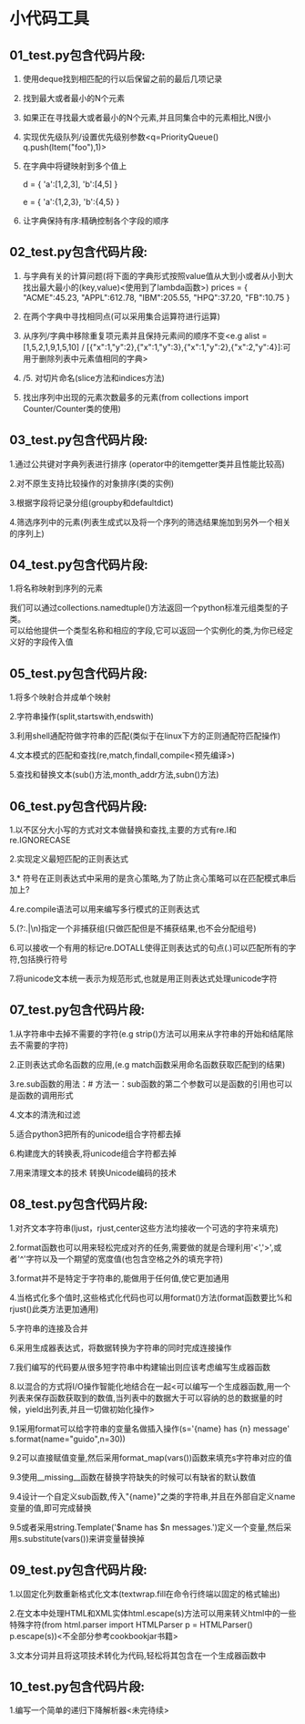 小代码工具
===========

01_test.py包含代码片段:
-----------

1. 使用deque找到相匹配的行以后保留之前的最后几项记录

2. 找到最大或者最小的N个元素

3. 如果正在寻找最大或者最小的N个元素,并且同集合中的元素相比,N很小

4. 实现优先级队列/设置优先级别参数<q=PriorityQueue() q.push(Item("foo"),1)>

5. 在字典中将键映射到多个值上

     d = {
        'a':[1,2,3],
        'b':[4,5]
        }


     e = {
        'a':{1,2,3},
        'b':{4,5}
        } 

 6. 让字典保持有序:精确控制各个字段的顺序



02_test.py包含代码片段:
-----------

1. 与字典有关的计算问题(将下面的字典形式按照value值从大到小或者从小到大找出最大最小的(key,value)<使用到了lambda函数>)
     prices = {
         "ACME":45.23,
         "APPL":612.78,
         "IBM":205.55,
         "HPQ":37.20,
         "FB":10.75
     }
     
2.  在两个字典中寻找相同点(可以采用集合运算符进行运算)

3.  从序列/字典中移除重复项元素并且保持元素间的顺序不变<e.g alist = [1,5,2,1,9,1,5,10] / [{"x":1,"y":2},{"x":1,"y":3},{"x":1,"y":2},{"x":2,"y":4}]:可用于删除列表中元素值相同的字典>

4. /5. 对切片命名(slice方法和indices方法)

6. 找出序列中出现的元素次数最多的元素(from collections import Counter/Counter类的使用)



03_test.py包含代码片段:
-----------

1.通过公共键对字典列表进行排序 (operator中的itemgetter类并且性能比较高)

2.对不原生支持比较操作的对象排序(类的实例)

3.根据字段将记录分组(groupby和defaultdict)

4.筛选序列中的元素(列表生成式以及将一个序列的筛选结果施加到另外一个相关的序列上)


04_test.py包含代码片段:
-----------

1.将名称映射到序列的元素<from collections import namedtuple>

  我们可以通过collections.namedtuple()方法返回一个python标准元组类型的子类。  
  可以给他提供一个类型名称和相应的字段,它可以返回一个实例化的类,为你已经定义好的字段传入值
  
  
05_test.py包含代码片段:
-----------

1.将多个映射合并成单个映射<from collections import ChainMap>
     
2.字符串操作(split,startswith,endswith)

3.利用shell通配符做字符串的匹配(类似于在linux下方的正则通配符匹配操作)<fnmatch fnmatchcase>
     
4.文本模式的匹配和查找(re,match,findall,compile<预先编译>)

5.查找和替换文本(sub()方法,month_addr方法,subn()方法)


06_test.py包含代码片段:
-----------

1.以不区分大小写的方式对文本做替换和查找,主要的方式有re.I和re.IGNORECASE

2.实现定义最短匹配的正则表达式

3.* 符号在正则表达式中采用的是贪心策略,为了防止贪心策略可以在匹配模式串后加上?

4.re.compile语法可以用来编写多行模式的正则表达式

5.(?:.|\n)指定一个非捕获组(只做匹配但是不捕获结果,也不会分配组号)

6.可以接收一个有用的标记re.DOTALL使得正则表达式的句点(.)可以匹配所有的字符,包括换行符号

7.将unicode文本统一表示为规范形式,也就是用正则表达式处理unicode字符


07_test.py包含代码片段:
-----------
1.从字符串中去掉不需要的字符(e.g strip()方法可以用来从字符串的开始和结尾除去不需要的字符)

2.正则表达式命名函数的应用,(e.g match函数采用命名函数获取匹配到的结果)

3.re.sub函数的用法：# 方法一：sub函数的第二个参数可以是函数的引用也可以是函数的调用形式

4.文本的清洗和过滤

5.适合python3把所有的unicode组合字符都去掉

6.构建庞大的转换表,将unicode组合字符都去掉

7.用来清理文本的技术 转换Unicode编码的技术


08_test.py包含代码片段:
-----------
1.对齐文本字符串(ljust，rjust,center这些方法均接收一个可选的字符来填充)

2.format函数也可以用来轻松完成对齐的任务,需要做的就是合理利用'<','>',或者'^'字符以及一个期望的宽度值(也包含空格之外的填充字符)

3.format并不是特定于字符串的,能做用于任何值,使它更加通用

4.当格式化多个值时,这些格式化代码也可以用format()方法(format函数要比%和rjust()此类方法更加通用)

5.字符串的连接及合并

6.采用生成器表达式，将数据转换为字符串的同时完成连接操作

7.我们编写的代码要从很多短字符串中构建输出则应该考虑编写生成器函数

8.以混合的方式将I/O操作智能化地结合在一起<可以编写一个生成器函数,用一个列表来保存函数获取到的数值,当列表中的数据大于可以容纳的总的数据量的时候，yield出列表,并且一切做初始化操作>

9.1采用format可以给字符串的变量名做插入操作(s='{name} has {n} message' s.format(name="guido",n=30))

9.2可以直接赋值变量,然后采用format_map(vars())函数来填充s字符串对应的值

9.3使用__missing__函数在替换字符缺失的时候可以有缺省的默认数值

9.4设计一个自定义sub函数,传入"{name}"之类的字符串,并且在外部自定义name变量的值,即可完成替换

9.5或者采用string.Template('$name has $n messages.')定义一个变量,然后采用s.substitute(vars())来讲变量替换掉


09_test.py包含代码片段:
-----------
1.以固定化列数重新格式化文本(textwrap.fill在命令行终端以固定的格式输出)

2.在文本中处理HTML和XML实体html.escape(s)方法可以用来转义html中的一些特殊字符(from html.parser import HTMLParser
p = HTMLParser() p.escape(s))<不全部分参考cookbookjar书籍>

3.文本分词并且将这项技术转化为代码,轻松将其包含在一个生成器函数中



10_test.py包含代码片段:
-----------
1.编写一个简单的递归下降解析器<未完待续>
